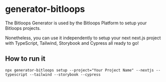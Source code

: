 # generator-bitloops

The Bitloops Generator is used by the Bitloops Platform to setup your Bitloops projects.

Nonetheless, you can use it independently to setup your next next.js project with TypeScript, Tailwind, Storybook and Cypress all ready to go!

## How to run it

`npx generator-bitloops setup --project="Your Project Name" --nextjs --typescript --tailwind --storybook --cypress`
